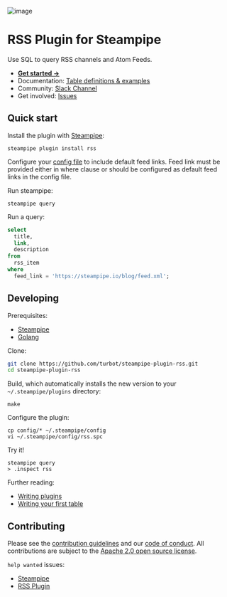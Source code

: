 ![image](https://hub.steampipe.io/images/plugins/turbot/rss-social-graphic.png)

# RSS Plugin for Steampipe

Use SQL to query RSS channels and Atom Feeds.

- **[Get started →](https://hub.steampipe.io/plugins/turbot/rss)**
- Documentation: [Table definitions & examples](https://hub.steampipe.io/plugins/turbot/rss/tables)
- Community: [Slack Channel](https://steampipe.io/community/join)
- Get involved: [Issues](https://github.com/turbot/steampipe-plugin-rss/issues)

## Quick start

Install the plugin with [Steampipe](https://steampipe.io):

```shell
steampipe plugin install rss
```

Configure your [config file](https://hub.steampipe.io/plugins/turbot/csv#configuration) to include default feed links. Feed link must be provided either in where clause or should be configured as default feed links in the config file.

Run steampipe:

```shell
steampipe query
```

Run a query:

```sql
select
  title,
  link,
  description
from
  rss_item
where
  feed_link = 'https://steampipe.io/blog/feed.xml';
```

## Developing

Prerequisites:

- [Steampipe](https://steampipe.io/downloads)
- [Golang](https://golang.org/doc/install)

Clone:

```sh
git clone https://github.com/turbot/steampipe-plugin-rss.git
cd steampipe-plugin-rss
```

Build, which automatically installs the new version to your `~/.steampipe/plugins` directory:

```
make
```

Configure the plugin:

```
cp config/* ~/.steampipe/config
vi ~/.steampipe/config/rss.spc
```

Try it!

```
steampipe query
> .inspect rss
```

Further reading:

- [Writing plugins](https://steampipe.io/docs/develop/writing-plugins)
- [Writing your first table](https://steampipe.io/docs/develop/writing-your-first-table)

## Contributing

Please see the [contribution guidelines](https://github.com/turbot/steampipe/blob/main/CONTRIBUTING.md) and our [code of conduct](https://github.com/turbot/steampipe/blob/main/CODE_OF_CONDUCT.md). All contributions are subject to the [Apache 2.0 open source license](https://github.com/turbot/steampipe-plugin-rss/blob/main/LICENSE).

`help wanted` issues:

- [Steampipe](https://github.com/turbot/steampipe/labels/help%20wanted)
- [RSS Plugin](https://github.com/turbot/steampipe-plugin-rss/labels/help%20wanted)
